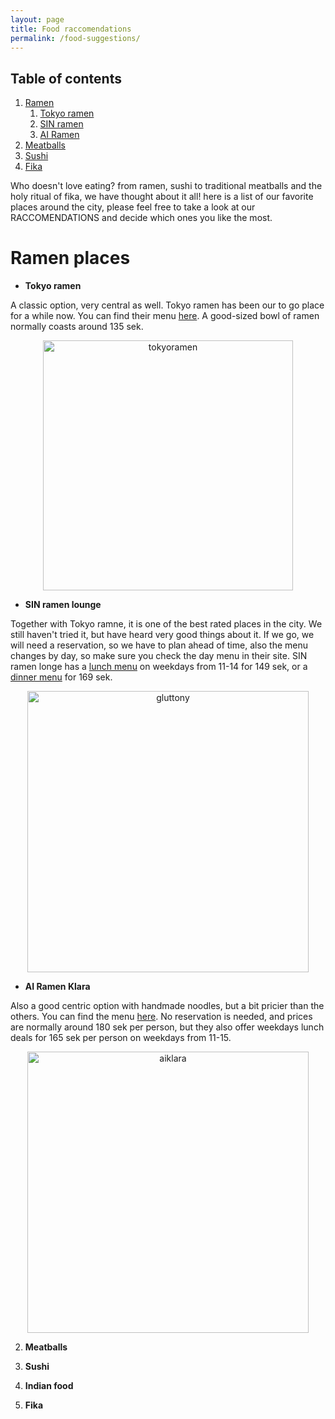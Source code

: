 ```yaml
---
layout: page
title: Food raccomendations
permalink: /food-suggestions/
---
```


## Table of contents
1. [Ramen](#ramen)
    1. [Tokyo ramen](#tokyoramen)
    2. [SIN ramen](#sinramen)
    3. [AI Ramen](#airamen)
2. [Meatballs](#meatballs)
3. [Sushi](#sushi)
4. [Fika](#fika)

Who doesn't love eating? from ramen, sushi to traditional meatballs and the holy ritual of fika, we have thought about it all! here is a list of our favorite places around the city, please feel free to take a look at our RACCOMENDATIONS and decide which ones you like the most. 

# Ramen places <a name="ramen"></a> 
- **Tokyo ramen** <a name="tokyoramen"></a>


A classic option, very central as well. Tokyo ramen has been our to go place for a while now. You can find their menu [here](https://www.tokyoramen.se/). A good-sized bowl of ramen normally coasts around 135 sek. 
<p align="center">
<img src="https://www.tokyoramen.se/assets/images/tokyo-ramen-cover-2-2000px.jpg" alt="tokyoramen" width="400"/>
</p>

- **SIN ramen lounge** <a name="sinramen"></a>

Together with Tokyo ramne, it is one of the best rated places in the city. We still haven't tried it, but have heard very good things about it. If we go, we will need a reservation, so we have to plan ahead of time, also the menu changes by day, so make sure you check the day menu in their site.
SIN ramen longe has a [lunch menu](https://www.sinramen.se/lunch) on weekdays from 11-14 for 149 sek, or a [dinner menu](https://www.sinramen.se/dinner) for 169 sek. 
<p align="center">
<img src="https://images.squarespace-cdn.com/content/v1/61609e2cfced7607b49c9c8d/1648204070589-8RD8Y56DR9UUMT21H1BT/FOOD_02.jpg" alt="gluttony" width="450"/>
</p>

- **AI Ramen Klara** <a name="airamen"></a>

Also a good centric option with handmade noodles, but a bit pricier than the others. You can find the menu [here](https://www.airamen.se/food). No reservation is needed, and prices are normally around 180 sek per person, but they also offer weekdays lunch deals for 165 sek per person on weekdays from 11-15.
<p align="center">
<img src="https://images.squarespace-cdn.com/content/v1/55abcba1e4b00287434cfb69/1553429636597-KQE5Q6NTQ24GJY7FF7GQ/ai-ramen-stockholm-by-ai-ramen.jpg?format=1000w" alt="aiklara" width="450"/>
</p>

2. **Meatballs** <a name="meatballs"></a>


3. **Sushi** <a name="sushi"></a>


4. **Indian food** <a name="indianfood"></a>

5. **Fika** <a name="fika"></a>
